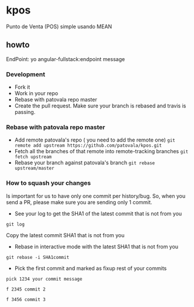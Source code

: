 # kpos
Punto de Venta (POS) simple usando MEAN

## howto
  EndPoint:
  yo angular-fullstack:endpoint message

### Development

- Fork it
- Work in your repo
- Rebase with patovala repo master
- Create the pull request. Make sure your branch is rebased and travis is passing.

### Rebase with patovala repo master

- Add remote patovala's repo ( you need to add the remote one)
`git remote add upstream https://github.com/patovala/kpos.git`
- Fetch all the branches of that remote into remote-tracking branches
`git fetch upstream`
- Rebase your branch against patovala's branch
`git rebase upstream/master`

### How to squash your changes

Is important for us to have only one commit per history/bug. So, when you
send a PR, please make sure you are sending only 1 commit.

- See your log to get the SHA1 of the latest commit that is not from you

`git log`

Copy the latest commit SHA1 that is not from you

- Rebase in interactive mode with the latest SHA1 that is not from you

`git rebase -i SHA1commit`

- Pick the first commit and marked as fixup rest of your commits

```
pick 1234 your commit message

f 2345 commit 2

f 3456 commit 3
```
